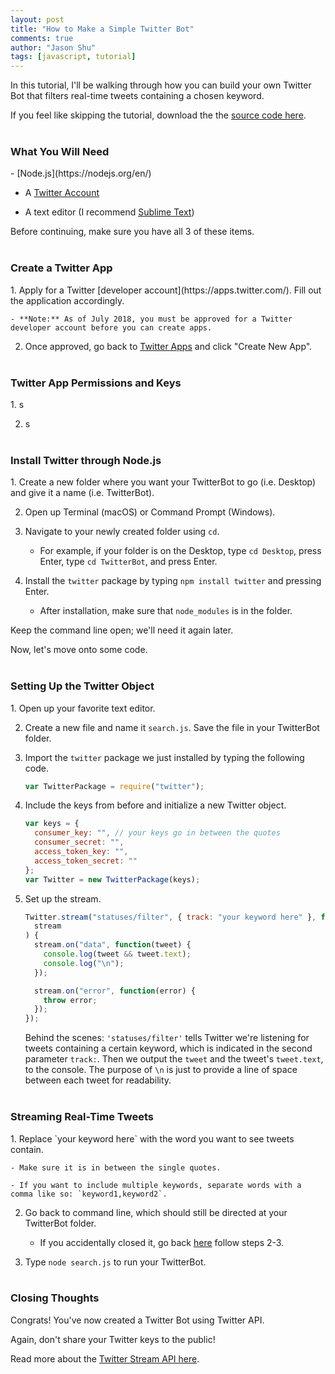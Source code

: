 ```yaml
---
layout: post
title: "How to Make a Simple Twitter Bot"
comments: true
author: "Jason Shu"
tags: [javascript, tutorial]
---
```


In this tutorial, I'll be walking through how you can build your own Twitter Bot that filters real-time tweets containing a chosen keyword.

If you feel like skipping the tutorial, download the the [source code here](https://github.com/j4sonshu/TwitterBot).
<br><br>

<h3>What You Will Need</h3>
- [Node.js](https://nodejs.org/en/)

- A [Twitter Account](https://twitter.com/i/flow/signup)

- A text editor (I recommend [Sublime Text](https://www.sublimetext.com/))

Before continuing, make sure you have all 3 of these items.
<br><br>

<h3>Create a Twitter App</h3>
1. Apply for a Twitter [developer account](https://apps.twitter.com/). Fill out the application accordingly.

    - **Note:** As of July 2018, you must be approved for a Twitter developer account before you can create apps.

2. Once approved, go back to [Twitter Apps](https://apps.twitter.com/) and click "Create New App".
   <br><br>

<h3>Twitter App Permissions and Keys</h3>
1. s

2. s
   <br><br>

<h3 id="acc">Install Twitter through Node.js </h3>
1. Create a new folder where you want your TwitterBot to go (i.e. Desktop) and give it a name (i.e. TwitterBot).

2. Open up Terminal (macOS) or Command Prompt (Windows).

3. Navigate to your newly created folder using `cd`.

   - For example, if your folder is on the Desktop, type `cd Desktop`, press Enter, type `cd TwitterBot`, and press Enter.

4. Install the `twitter` package by typing `npm install twitter` and pressing Enter.

   - After installation, make sure that `node_modules` is in the folder.

Keep the command line open; we'll need it again later.

Now, let's move onto some code.
<br><br>

<h3>Setting Up the Twitter Object</h3>
1. Open up your favorite text editor.

2. Create a new file and name it `search.js`. Save the file in your TwitterBot folder.

3. Import the `twitter` package we just installed by typing the following code.

   ```javascript
   var TwitterPackage = require("twitter");
   ```

4. Include the keys from before and initialize a new Twitter object.
   ```javascript
   var keys = {
     consumer_key: "", // your keys go in between the quotes
     consumer_secret: "",
     access_token_key: "",
     access_token_secret: ""
   };
   var Twitter = new TwitterPackage(keys);
   ```
5. Set up the stream.

   ```javascript
   Twitter.stream("statuses/filter", { track: "your keyword here" }, function(
     stream
   ) {
     stream.on("data", function(tweet) {
       console.log(tweet && tweet.text);
       console.log("\n");
     });

     stream.on("error", function(error) {
       throw error;
     });
   });
   ```

   Behind the scenes: `'statuses/filter'` tells Twitter we're listening for tweets containing a certain keyword, which is indicated in the second parameter `track:`. Then we output the `tweet` and the tweet's `tweet.text`, to the console. The purpose of `\n` is just to provide a line of space between each tweet for readability.
   <br><br>

<h3>Streaming Real-Time Tweets</h3>
1. Replace `your keyword here` with the word you want to see tweets contain.

    - Make sure it is in between the single quotes.

    - If you want to include multiple keywords, separate words with a comma like so: `keyword1,keyword2`.

2. Go back to command line, which should still be directed at your TwitterBot folder.

   - If you accidentally closed it, go back [here](#acc) follow steps 2-3.

3. Type `node search.js` to run your TwitterBot.
   <br><br>

<h3>Closing Thoughts</h3>
Congrats! You've now created a Twitter Bot using Twitter API.

Again, don't share your Twitter keys to the public!

Read more about the [Twitter Stream API here](https://developer.twitter.com/en/docs/tweets/filter-realtime/guides/basic-stream-parameters.html).